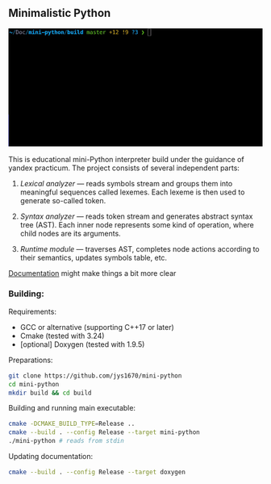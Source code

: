 ## Minimalistic Python

![Alt Text](https://github.com/jys1670/mini-python/blob/master/docs/example/example.gif?raw=true)

This is educational mini-Python interpreter build under the guidance of yandex practicum.
The project consists of several independent parts:

1) *Lexical analyzer* — reads symbols stream and groups them into meaningful sequences called lexemes.
Each lexeme is then used to generate so-called token.

2) *Syntax analyzer* — reads token stream and generates abstract syntax tree (AST). 
Each inner node represents some kind of operation, where child nodes are its arguments.

3) *Runtime module* — traverses AST, completes node actions according to their semantics, updates symbols table, etc.


[Documentation](https://jys1670.github.io/mini-python/html/index.html) might make things a bit more clear

### Building:

Requirements:
* GCC or alternative (supporting C++17 or later)
* Cmake (tested with 3.24)
* [optional] Doxygen (tested with 1.9.5)

Preparations:
```sh
git clone https://github.com/jys1670/mini-python
cd mini-python
mkdir build && cd build
```

Building and running main executable:
```sh
cmake -DCMAKE_BUILD_TYPE=Release ..
cmake --build . --config Release --target mini-python
./mini-python # reads from stdin
```

Updating documentation:
```sh
cmake --build . --config Release --target doxygen
```

